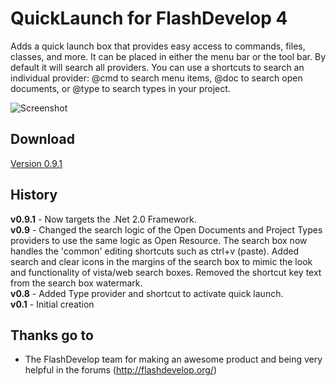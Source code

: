 # QuickLaunch for FlashDevelop 4

Adds a quick launch box that provides easy access to commands, files, classes, and more. It can be placed in either the menu bar or the tool bar. By default it will search all providers. You can use a shortcuts to search an individual provider: @cmd to search menu items, @doc to search open documents, or @type to search types in your project.

![Screenshot](http://dl.dropbox.com/u/3917850/images/quicklaunch.png)

## Download
[Version 0.9.1](http://goo.gl/ocK1u)

## History
**v0.9.1** - Now targets the .Net 2.0 Framework.  
**v0.9** - Changed the search logic of the Open Documents and Project Types providers to use the same logic as Open Resource. The search box now handles the 'common' editing shortcuts such as ctrl+v (paste). Added search and clear icons in the margins of the search box to mimic the look and functionality of vista/web search boxes. Removed the shortcut key text from the search box watermark.  
**v0.8** - Added Type provider and shortcut to activate quick launch.  
**v0.1** - Initial creation  

## Thanks go to

- The FlashDevelop team for making an awesome product and being very helpful in the forums (http://flashdevelop.org/)
